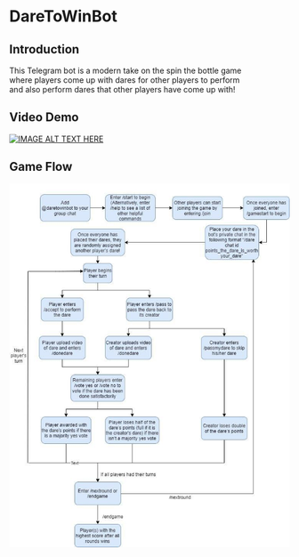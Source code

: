 # DareToWinBot

## Introduction
This Telegram bot is a modern take on the spin the bottle game<br>
where players come up with dares for other players to perform<br>
and also perform dares that other players have come up with!

## Video Demo
<a href="http://www.youtube.com/watch?feature=player_embedded&v=mr-PCr-bi8Q
" target="_blank"><img src="http://img.youtube.com/vi/mr-PCr-bi8Q/0.jpg" 
alt="IMAGE ALT TEXT HERE" width="240" height="180" border="0" /></a>

## Game Flow
![alt text](https://github.com/VisnuRavi/DareToWinSubmit/blob/master/daretowinbot_gameflow.jpg)
